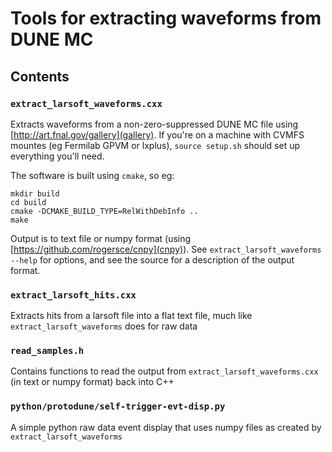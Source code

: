 # Tools for extracting waveforms from DUNE MC

## Contents

### `extract_larsoft_waveforms.cxx`

Extracts waveforms from a non-zero-suppressed DUNE MC file using
[http://art.fnal.gov/gallery](gallery). If you're on a machine with CVMFS mountes (eg Fermilab GPVM or lxplus), `source setup.sh` should set up everything you'll need.

The software is built using `cmake`, so eg:

```shell
mkdir build
cd build
cmake -DCMAKE_BUILD_TYPE=RelWithDebInfo ..
make
```

Output is to text file or numpy format (using
[https://github.com/rogersce/cnpy](cnpy)). See
`extract_larsoft_waveforms --help` for options, and see the source for
a description of the output format.

### `extract_larsoft_hits.cxx`

Extracts hits from a larsoft file into a flat text file, much like `extract_larsoft_waveforms` does for raw data

### `read_samples.h`

Contains functions to read the output from `extract_larsoft_waveforms.cxx` (in text or numpy format) back into C++

### `python/protodune/self-trigger-evt-disp.py`

A simple python raw data event display that uses numpy files as created by `extract_larsoft_waveforms`